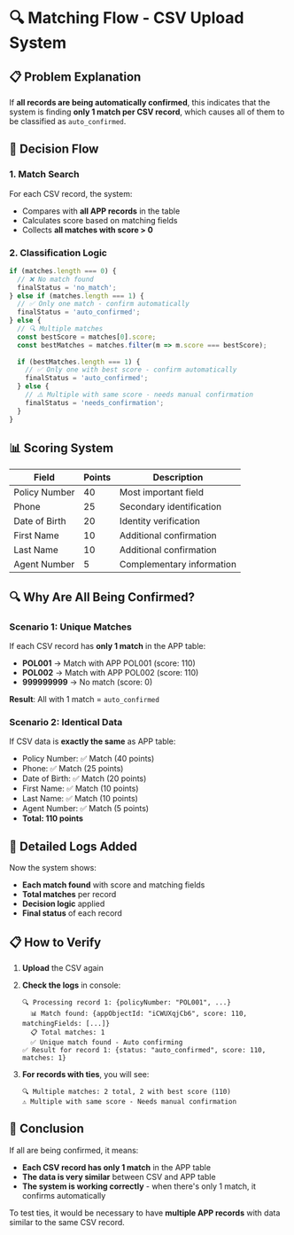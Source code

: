 # 🔍 Matching Flow - CSV Upload System

## 📋 **Problem Explanation**

If **all records are being automatically confirmed**, this indicates that the system is finding **only 1 match per CSV record**, which causes all of them to be classified as `auto_confirmed`.

## 🎯 **Decision Flow**

### **1. Match Search**
For each CSV record, the system:
- Compares with **all APP records** in the table
- Calculates score based on matching fields
- Collects **all matches with score > 0**

### **2. Classification Logic**

```typescript
if (matches.length === 0) {
  // ❌ No match found
  finalStatus = 'no_match';
} else if (matches.length === 1) {
  // ✅ Only one match - confirm automatically
  finalStatus = 'auto_confirmed';
} else {
  // 🔍 Multiple matches
  const bestScore = matches[0].score;
  const bestMatches = matches.filter(m => m.score === bestScore);
  
  if (bestMatches.length === 1) {
    // ✅ Only one with best score - confirm automatically
    finalStatus = 'auto_confirmed';
  } else {
    // ⚠️ Multiple with same score - needs manual confirmation
    finalStatus = 'needs_confirmation';
  }
}
```

## 📊 **Scoring System**

| Field | Points | Description |
|-------|--------|-------------|
| Policy Number | 40 | Most important field |
| Phone | 25 | Secondary identification |
| Date of Birth | 20 | Identity verification |
| First Name | 10 | Additional confirmation |
| Last Name | 10 | Additional confirmation |
| Agent Number | 5 | Complementary information |

## 🔍 **Why Are All Being Confirmed?**

### **Scenario 1: Unique Matches**
If each CSV record has **only 1 match** in the APP table:
- **POL001** → Match with APP POL001 (score: 110)
- **POL002** → Match with APP POL002 (score: 110)
- **999999999** → No match (score: 0)

**Result**: All with 1 match = `auto_confirmed`

### **Scenario 2: Identical Data**
If CSV data is **exactly the same** as APP table:
- Policy Number: ✅ Match (40 points)
- Phone: ✅ Match (25 points)
- Date of Birth: ✅ Match (20 points)
- First Name: ✅ Match (10 points)
- Last Name: ✅ Match (10 points)
- Agent Number: ✅ Match (5 points)
- **Total: 110 points**

## 🚀 **Detailed Logs Added**

Now the system shows:
- **Each match found** with score and matching fields
- **Total matches** per record
- **Decision logic** applied
- **Final status** of each record

## 📋 **How to Verify**

1. **Upload** the CSV again
2. **Check the logs** in console:
   ```
   🔍 Processing record 1: {policyNumber: "POL001", ...}
     📊 Match found: {appObjectId: "iCWUXqjCb6", score: 110, matchingFields: [...]}
     📋 Total matches: 1
     ✅ Unique match found - Auto confirming
   ✅ Result for record 1: {status: "auto_confirmed", score: 110, matches: 1}
   ```

3. **For records with ties**, you will see:
   ```
   🔍 Multiple matches: 2 total, 2 with best score (110)
   ⚠️ Multiple with same score - Needs manual confirmation
   ```

## 🎯 **Conclusion**

If all are being confirmed, it means:
- **Each CSV record has only 1 match** in the APP table
- **The data is very similar** between CSV and APP table
- **The system is working correctly** - when there's only 1 match, it confirms automatically

To test ties, it would be necessary to have **multiple APP records** with data similar to the same CSV record.